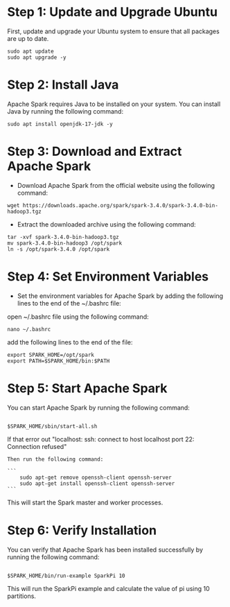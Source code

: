 # Step 1: Update and Upgrade Ubuntu

First, update and upgrade your Ubuntu system to ensure that all packages are up to date.

```
sudo apt update
sudo apt upgrade -y
```

# Step 2: Install Java

Apache Spark requires Java to be installed on your system. You can install Java by running the following command:

```
sudo apt install openjdk-17-jdk -y
```

# Step 3: Download and Extract Apache Spark

- Download Apache Spark from the official website using the following command:

```
wget https://downloads.apache.org/spark/spark-3.4.0/spark-3.4.0-bin-hadoop3.tgz
```

- Extract the downloaded archive using the following command:

```
tar -xvf spark-3.4.0-bin-hadoop3.tgz
mv spark-3.4.0-bin-hadoop3 /opt/spark
ln -s /opt/spark-3.4.0 /opt/spark
```

# Step 4: Set Environment Variables

- Set the environment variables for Apache Spark by adding the following lines to the end of the ~/.bashrc file:

open ~/.bashrc file using the following command:

```
nano ~/.bashrc
```

add the following lines to the end of the file:

```
export SPARK_HOME=/opt/spark
export PATH=$SPARK_HOME/bin:$PATH

```

# Step 5: Start Apache Spark

You can start Apache Spark by running the following command:

```

$SPARK_HOME/sbin/start-all.sh

```

If that error out "localhost: ssh: connect to host localhost port 22: Connection refused"

    Then run the following command:

    ```
        sudo apt-get remove openssh-client openssh-server
        sudo apt-get install openssh-client openssh-server
    ```

This will start the Spark master and worker processes.

# Step 6: Verify Installation

You can verify that Apache Spark has been installed successfully by running the following command:

```

$SPARK_HOME/bin/run-example SparkPi 10

```

This will run the SparkPi example and calculate the value of pi using 10 partitions.
